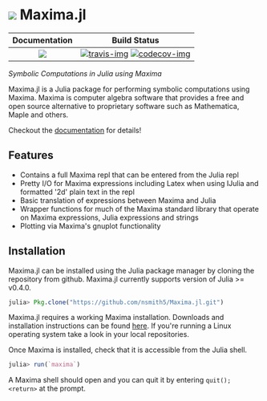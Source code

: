 # [![][logo]][home-url] Maxima.jl

| **Documentation**           | **Build Status**            |
|:---------------------------:|:---------------------------:|
|[![][docs-img]][docs-url]    |[![travis-img]][travis-url] [![codecov-img]][codecov-url] |

*Symbolic Computations in Julia using Maxima*

Maxima.jl is a Julia package for performing symbolic computations using Maxima.
Maxima is computer algebra software that provides a free and open source
alternative to proprietary software such as Mathematica, Maple and others.

Checkout the [documentation](https://nsmith5.github.io/Maxima.jl) for details!

## Features

 - Contains a full Maxima repl that can be entered from the Julia repl
 - Pretty I/O for Maxima expressions including Latex when using IJulia and formatted '2d' plain text in the repl
 - Basic translation of expressions between Maxima and Julia
 - Wrapper functions for much of the Maxima standard library that operate on Maxima expressions, Julia expressions and strings
 - Plotting via Maxima's gnuplot functionality

## Installation

Maxima.jl can be installed using the Julia package manager by cloning the
repository from github. Maxima.jl currently supports version of Julia >= v0.4.0.

```julia
julia> Pkg.clone("https://github.com/nsmith5/Maxima.jl.git")

```

Maxima.jl requires a working Maxima installation. Downloads and installation
instructions can be found [here](http://maxima.sourceforge.net/). If you're
running a Linux operating system take a look in your local repositories.

Once Maxima is installed, check that it is accessible from the Julia shell.

```julia
julia> run(`maxima`)
```

A Maxima shell should open and you can quit it by entering `quit(); <return>` at the prompt.

[home-url]: https://github.com/nsmith5/Maxima.jl.git
[logo]: ./docs/src/assets/logo.png

[docs-img]: https://img.shields.io/badge/docs-stable-blue.svg
[docs-url]: https://nsmith5.github.io/Maxima.jl/

[codecov-img]: https://codecov.io/gh/nsmith5/Maxima.jl/branch/master/graph/badge.svg
[codecov-url]: https://codecov.io/gh/nsmith5/Maxima.jl

[travis-img]: https://travis-ci.org/nsmith5/Maxima.jl.svg?branch=master
[travis-url]: https://travis-ci.org/nsmith5/Maxima.jl
